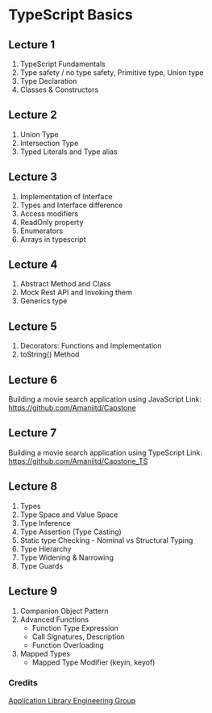 # TypeScript Basics

## Lecture 1

1. TypeScript Fundamentals
2. Type safety / no type safety, Primitive type, Union type
3. Type Declaration
4. Classes & Constructors

## Lecture 2

1. Union Type
2. Intersection Type
3. Typed Literals and Type alias

## Lecture 3

1. Implementation of Interface
2. Types and Interface difference
3. Access modifiers
4. ReadOnly property
5. Enumerators
6. Arrays in typescript

## Lecture 4

1. Abstract Method and Class
2. Mock Rest API and Invoking them
3. Generics type

## Lecture 5

1. Decorators: Functions and Implementation
2. toString() Method

## Lecture 6

Building a movie search application using JavaScript
Link: https://github.com/Amaniitd/Capstone

## Lecture 7

Building a movie search application using TypeScript
Link: https://github.com/Amaniitd/Capstone_TS

## Lecture 8

1. Types
2. Type Space and Value Space
3. Type Inference
4. Type Assertion (Type Casting)
5. Static type Checking - Nominal vs Structural Typing
6. Type Hierarchy
7. Type Widening & Narrowing
8. Type Guards

## Lecture 9

1. Companion Object Pattern
2. Advanced Functions
   - Function Type Expression
   - Call Signatures, Description
   - Function Overloading
3. Mapped Types
   - Mapped Type Modifier (keyin, keyof)

### Credits

[Application Library Engineering Group](http://applibgroup.github.io/)
